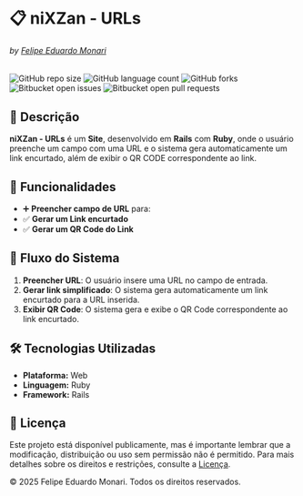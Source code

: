 # 📋 niXZan - URLs  
###### by <a href="https://github.com/Monari14">Felipe Eduardo Monari</a>  

![GitHub repo size](https://img.shields.io/github/repo-size/Monari14/niXZan-urls?style=for-the-badge)
![GitHub language count](https://img.shields.io/github/languages/count/Monari14/niXZan-urls?style=for-the-badge)
![GitHub forks](https://img.shields.io/github/forks/Monari14/niXZan-urls?style=for-the-badge)
![Bitbucket open issues](https://img.shields.io/bitbucket/issues/Monari14/niXZan-urls?style=for-the-badge)
![Bitbucket open pull requests](https://img.shields.io/bitbucket/pr-raw/Monari14/niXZan-urls?style=for-the-badge)

## 📜 Descrição  
<p>
  <strong>niXZan - URLs</strong> é um <strong>Site</strong>, desenvolvido em <strong>Rails</strong> com <strong>Ruby</strong>, onde o usuário preenche um campo com uma URL e o sistema gera automaticamente um link encurtado, além de exibir o QR CODE correspondente ao link.
</p>

## 📌 Funcionalidades  
- ➕ **Preencher campo de URL** para:
- ✅ **Gerar um Link encurtado**
- ✅ **Gerar um QR Code do Link** 

## 🚀 Fluxo do Sistema  
  1. **Preencher URL**: O usuário insere uma URL no campo de entrada.  <br>
  2. **Gerar link simplificado**: O sistema gera automaticamente um link encurtado para a URL inserida.  <br>
  3. **Exibir QR Code**: O sistema gera e exibe o QR Code correspondente ao link encurtado.  <br>

## 🛠️ Tecnologias Utilizadas  
- **Plataforma:** Web  
- **Linguagem:** Ruby  
- **Framework:** Rails  

## 📄 Licença  
<p>
  
Este projeto está disponível publicamente, mas é importante lembrar que a modificação, distribuição ou uso sem permissão não é permitido. Para mais detalhes sobre os direitos e restrições, consulte a [Licença](LICENSE).

© 2025 Felipe Eduardo Monari. Todos os direitos reservados.
</p>
